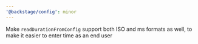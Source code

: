 ```yaml
---
'@backstage/config': minor
---
```


Make `readDurationFromConfig` support both ISO and ms formats as well, to make it easier to enter time as an end user

